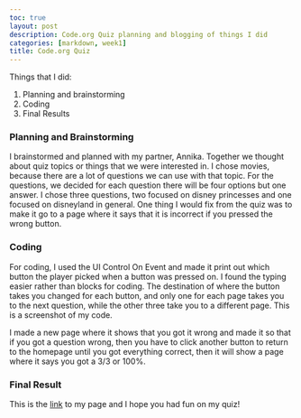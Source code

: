 ```yaml
---
toc: true
layout: post
description: Code.org Quiz planning and blogging of things I did
categories: [markdown, week1]
title: Code.org Quiz
---
```

Things that I did:
<ol>
  <li>Planning and brainstorming</li>
  <li>Coding</li>
  <li>Final Results</li>
</ol>

### Planning and Brainstorming

I brainstormed and planned with my partner, Annika. Together we thought about quiz topics or things that we were interested in. I chose movies, because there are a lot of questions we can use with that topic. For the questions, we decided for each question there will be four options but one answer. I chose three questions, two focused on disney princesses and one focused on disneyland in general. One thing I would fix from the quiz was to make it go to a page where it says that it is incorrect if you pressed the wrong button. 

### Coding

For coding, I used the UI Control On Event and made it print out which button the player picked when a button was pressed on. I found the typing easier rather than blocks for coding. The destination of where the button takes you changed for each button, and only one for each page takes you to the next question, while the other three take you to a different page. This is a screenshot of my code. 

I made a new page where it shows that you got it wrong and made it so that if you got a question wrong, then you have to click another button to return to the homepage until you got everything correct, then it will show a page where it says you got a 3/3 or 100%.

### Final Result

This is the [link](https://studio.code.org/projects/applab/tEyOsBcWvMySRD5inOrgrHAv6PPgTmHTK_r3ycYjMNA) to my page and I hope you had fun on my quiz!

